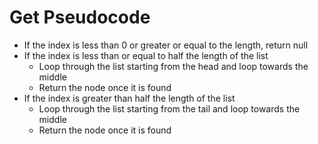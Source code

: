 # Get Pseudocode

- If the index is less than 0 or greater or equal to the length, return null
- If the index is less than or equal to half the length of the list
  - Loop through the list starting from the head and loop towards the middle
  - Return the node once it is found
- If the index is greater than half the length of the list
  - Loop through the list starting from the tail and loop towards the middle
  - Return the node once it is found